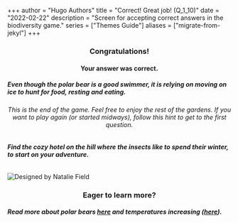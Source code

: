 +++
author = "Hugo Authors"
title = "Correct! Great job! (Q_1_10)"
date = "2022-02-22"
description = "Screen for accepting correct answers in the biodiversity game."
series = ["Themes Guide"]
aliases = ["migrate-from-jekyl"]
+++

### <center> Congratulations! </center>
#### <center> Your answer was correct. 
##### Even though the polar bear is a good swimmer, it is relying on moving on ice to hunt for food, resting and eating. </center>


###### <center> This is the end of the game. Feel free to enjoy the rest of the gardens. If you want to play again (or started midways), follow this hint to get to the first question. </center>
###### **Find the cozy hotel on the hill where the insects like to spend their winter, to start on your adventure.**


![Designed by Natalie Field](/img/north-pole.jpg)

### <center> Eager to learn more? </center>

##### Read more about polar bears [here](https://www.wwf.no/dyreleksikon/isbj%C3%B8rn) and temperatures increasing ([here](https://public.wmo.int/en/media/news/arctic-assessment-report-shows-faster-rate-of-warming#:~:text=New%20observations%20show%20that%20the,and%20Assessment%20Programme%20(AMAP))).